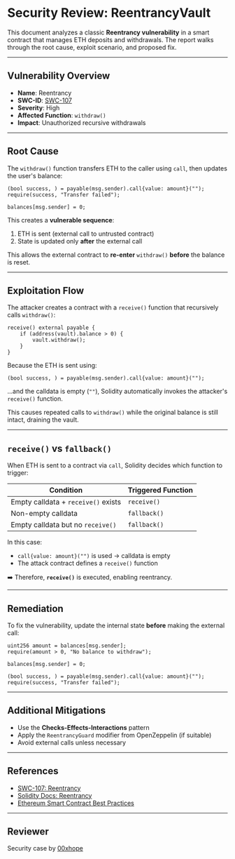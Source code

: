
# Security Review: ReentrancyVault

This document analyzes a classic **Reentrancy vulnerability** in a smart contract that manages ETH deposits and withdrawals. The report walks through the root cause, exploit scenario, and proposed fix.

---

## Vulnerability Overview

- **Name**: Reentrancy
- **SWC-ID**: [SWC-107](https://swcregistry.io/docs/SWC-107)
- **Severity**: High
- **Affected Function**: `withdraw()`
- **Impact**: Unauthorized recursive withdrawals

---

## Root Cause

The `withdraw()` function transfers ETH to the caller using `call`, then updates the user's balance:

```solidity
(bool success, ) = payable(msg.sender).call{value: amount}("");
require(success, "Transfer failed");

balances[msg.sender] = 0;
```

This creates a **vulnerable sequence**:
1. ETH is sent (external call to untrusted contract)
2. State is updated only **after** the external call

This allows the external contract to **re-enter** `withdraw()` **before** the balance is reset.

---

## Exploitation Flow

The attacker creates a contract with a `receive()` function that recursively calls `withdraw()`:

```solidity
receive() external payable {
    if (address(vault).balance > 0) {
        vault.withdraw();
    }
}
```

Because the ETH is sent using:

```solidity
(bool success, ) = payable(msg.sender).call{value: amount}("");
```

...and the calldata is empty (`""`), Solidity automatically invokes the attacker's `receive()` function.

This causes repeated calls to `withdraw()` while the original balance is still intact, draining the vault.

---

## `receive()` vs `fallback()`

When ETH is sent to a contract via `call`, Solidity decides which function to trigger:

| Condition                             | Triggered Function |
|--------------------------------------|--------------------|
| Empty calldata + `receive()` exists  | `receive()`        |
| Non-empty calldata                   | `fallback()`       |
| Empty calldata but no `receive()`    | `fallback()`       |

In this case:

- `call{value: amount}("")` is used → calldata is empty
- The attack contract defines a `receive()` function

➡️ Therefore, **`receive()`** is executed, enabling reentrancy.

---

## Remediation

To fix the vulnerability, update the internal state **before** making the external call:

```solidity
uint256 amount = balances[msg.sender];
require(amount > 0, "No balance to withdraw");

balances[msg.sender] = 0;

(bool success, ) = payable(msg.sender).call{value: amount}("");
require(success, "Transfer failed");
```

---

## Additional Mitigations

- Use the **Checks-Effects-Interactions** pattern
- Apply the `ReentrancyGuard` modifier from OpenZeppelin (if suitable)
- Avoid external calls unless necessary

---

## References

- [SWC-107: Reentrancy](https://swcregistry.io/docs/SWC-107)
- [Solidity Docs: Reentrancy](https://docs.soliditylang.org/en/latest/security-considerations.html#re-entrancy)
- [Ethereum Smart Contract Best Practices](https://consensys.github.io/smart-contract-best-practices/)

---

## Reviewer

Security case by [00xhope](https://x.com/00xhope)
